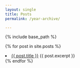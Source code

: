 ```yaml
---
layout: single
title: Posts
permalink: /year-archive/

---
```


{% include base_path %}

{% for post in site.posts %}
    <li>
      <a href="{{ post.url }}">{{ post.title }}</a>
      {{ post.excerpt }}
    </li>
{% endfor %}